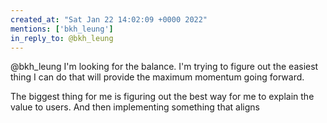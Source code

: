 ```yaml
---
created_at: "Sat Jan 22 14:02:09 +0000 2022"
mentions: ['bkh_leung']
in_reply_to: @bkh_leung
---
```


@bkh_leung I'm looking for the balance. I'm trying to figure out the easiest thing I can do that will provide the maximum momentum going forward. 

The biggest thing for me is figuring out the best way for me to explain the value to users. And then implementing something that aligns